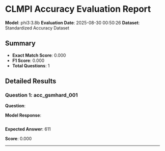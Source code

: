 # CLMPI Accuracy Evaluation Report

**Model**: phi3:3.8b
**Evaluation Date**: 2025-08-30 00:50:26
**Dataset**: Standardized Accuracy Dataset

## Summary

- **Exact Match Score**: 0.000
- **F1 Score**: 0.000
- **Total Questions**: 1

## Detailed Results

### Question 1: acc_gsmhard_001

**Question**: 

**Model Response**: 
```

```

**Expected Answer**: 611

**Score**: 0.000

---
